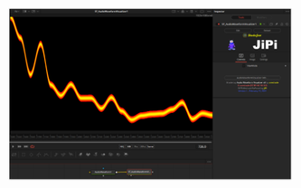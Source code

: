 

<!-- +++ DO NOT REMOVE THIS COMMENT +++ DO NOT ADD OR EDIT ANY TEXT BEFORE THIS LINE +++ IT WOULD BE A REALLY BAD IDEA +++ -->

[![Thumbnail](AudioWaveformVisualizer_screenshot.png)](https://www.shadertoy.com/view/wd3Bzl "View on Shadertoy.com")

<!-- +++ DO NOT REMOVE THIS COMMENT +++ DO NOT EDIT ANY TEXT THAT COMES AFTER THIS LINE +++ TRUST ME: JUST DON'T DO IT +++ -->

